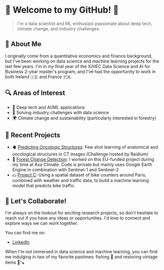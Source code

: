 # 🌟 Welcome to my GitHub! 👋

> I'm a data scientist and ML enthusiast passionate about deep tech, climate change, and industry challenges.

## 🧠 About Me

I originally come from a quantitative economics and finance background, but I've been working on data science and machine learning projects for the last few years. I'm in my final year of the X/HEC Data Science and AI for Business 2-year master's program, and I've had the opportunity to work in both Ireland 🇮🇪 and France 🇫🇷.

## 🔍 Areas of Interest

- 🤖 Deep tech and AI/ML applications
- 💼 Solving industry challenges with data science
- 🌍 Climate change and sustainability (particularly interested in forestry)

## 🚀 Recent Projects

- 🫀 [Predicting Oncologic Structures](https://challengedata.ens.fr/challenges/150): Few shot learning of anatomical and oncological structures in CT images (Challenge hosted by Raidium) 
- 🌳 [Forest Change Detection](https://swiftt.eu/): I worked on this EU-funded project during my time at Axa Climate. Code is private but mainly uses Google Earth Engine in combination with Sentinel-1 and Sentinel-2
- 💵 [Project C](https://github.com/cathal-brady/Paris_Bike_Traffic_Prediction): Using a spatial dataset of bike counters around Paris, combined with weather and traffic data, to build a machine learning model that predicts bike traffic.

## 🤝 Let's Collaborate!

I'm always on the lookout for exciting research projects, so don't hesitate to reach out if you have any ideas or opportunities. I'd love to connect and explore ways we can work together.

You can find me on:
- [LinkedIn](https://www.linkedin.com/in/cathal-brady-483178165/)

When I'm not immersed in data science and machine learning, you can find me indulging in two of my favorite pastimes: fishing 🎣 and restoring vintage items 🔧🪚

